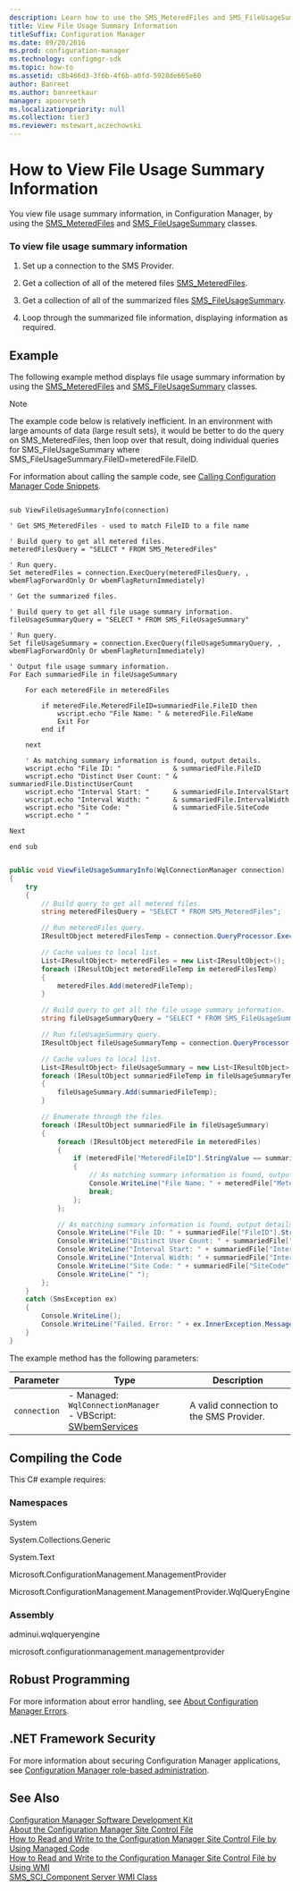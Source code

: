 ```yaml
---
description: Learn how to use the SMS_MeteredFiles and SMS_FileUsageSummary classes to view file usage summary in Configuration Manager.
title: View File Usage Summary Information
titleSuffix: Configuration Manager
ms.date: 09/20/2016
ms.prod: configuration-manager
ms.technology: configmgr-sdk
ms.topic: how-to
ms.assetid: c8b466d3-3f6b-4f6b-a0fd-5928de665e60
author: Banreet
ms.author: banreetkaur
manager: apoorvseth
ms.localizationpriority: null
ms.collection: tier3
ms.reviewer: mstewart,aczechowski
---
```

# How to View File Usage Summary Information
You view file usage summary information, in Configuration Manager, by using the [SMS_MeteredFiles](../../develop/reference/apps/sms_meteredfiles-server-wmi-class.md) and [SMS_FileUsageSummary](../../develop/reference/apps/sms_fileusagesummary-server-wmi-class.md) classes.  

### To view file usage summary information  

1.  Set up a connection to the SMS Provider.  

2.  Get a collection of all of the metered files [SMS_MeteredFiles](../../develop/reference/apps/sms_meteredfiles-server-wmi-class.md).  

3.  Get a collection of all of the summarized files [SMS_FileUsageSummary](../../develop/reference/apps/sms_fileusagesummary-server-wmi-class.md).  

4.  Loop through the summarized file information, displaying information as required.  

## Example  
 The following example method displays file usage summary information by using the [SMS_MeteredFiles](../../develop/reference/apps/sms_meteredfiles-server-wmi-class.md) and [SMS_FileUsageSummary](../../develop/reference/apps/sms_fileusagesummary-server-wmi-class.md) classes.  

> [!NOTE]
>  The example code below is relatively inefficient. In an environment with large amounts of data (large result sets), it would be better to do the query on SMS_MeteredFiles, then loop over that result, doing individual queries for SMS_FileUsageSummary where SMS_FileUsageSummary.FileID=meteredFile.FileID.  

 For information about calling the sample code, see [Calling Configuration Manager Code Snippets](../../develop/core/understand/calling-code-snippets.md).  

```vbs  

sub ViewFileUsageSummaryInfo(connection)  

' Get SMS_MeteredFiles - used to match FileID to a file name  

' Build query to get all metered files.  
meteredFilesQuery = "SELECT * FROM SMS_MeteredFiles"  

' Run query.  
Set meteredFiles = connection.ExecQuery(meteredFilesQuery, , wbemFlagForwardOnly Or wbemFlagReturnImmediately)  

' Get the summarized files.  

' Build query to get all file usage summary information.  
fileUsageSummaryQuery = "SELECT * FROM SMS_FileUsageSummary"  

' Run query.  
Set fileUsageSummary = connection.ExecQuery(fileUsageSummaryQuery, , wbemFlagForwardOnly Or wbemFlagReturnImmediately)  

' Output file usage summary information.  
For Each summariedFile in fileUsageSummary  

    For each meteredFile in meteredFiles  

        if meteredFile.MeteredFileID=summariedFile.FileID then  
            wscript.echo "File Name: " & meteredFile.FileName  
            Exit For   
        end if  

    next      

    ' As matching summary information is found, output details.  
    wscript.echo "File ID: "             & summariedFile.FileID  
    wscript.echo "Distinct User Count: " & summariedFile.DistinctUserCount  
    wscript.echo "Interval Start: "      & summariedFile.IntervalStart  
    wscript.echo "Interval Width: "      & summariedFile.IntervalWidth  
    wscript.echo "Site Code: "           & summariedFile.SiteCode  
    wscript.echo " "  

Next  

end sub  

```  

```c#  

public void ViewFileUsageSummaryInfo(WqlConnectionManager connection)  
{  
    try  
    {  
        // Build query to get all metered files.  
        string meteredFilesQuery = "SELECT * FROM SMS_MeteredFiles";  

        // Run meteredFiles query.  
        IResultObject meteredFilesTemp = connection.QueryProcessor.ExecuteQuery(meteredFilesQuery);  

        // Cache values to local list.  
        List<IResultObject> meteredFiles = new List<IResultObject>();  
        foreach (IResultObject meteredFileTemp in meteredFilesTemp)  
        {  
            meteredFiles.Add(meteredFileTemp);  
        }  

        // Build query to get all the file usage summary information.  
        string fileUsageSummaryQuery = "SELECT * FROM SMS_FileUsageSummary";  

        // Run fileUsageSummary query.  
        IResultObject fileUsageSummaryTemp = connection.QueryProcessor.ExecuteQuery(fileUsageSummaryQuery);  

        // Cache values to local list.   
        List<IResultObject> fileUsageSummary = new List<IResultObject>();  
        foreach (IResultObject summariedFileTemp in fileUsageSummaryTemp)  
        {  
            fileUsageSummary.Add(summariedFileTemp);  
        }  

        // Enumerate through the files.  
        foreach (IResultObject summariedFile in fileUsageSummary)  
        {                      
            foreach (IResultObject meteredFile in meteredFiles)  
            {  
                if (meteredFile["MeteredFileID"].StringValue == summariedFile["FileID"].StringValue)  
                {  
                    // As matching summary information is found, output details.                      
                    Console.WriteLine("File Name: " + meteredFile["MeteredFileName"].StringValue);  
                    break;  
                };  
            };  

            // As matching summary information is found, output details.                      
            Console.WriteLine("File ID: " + summariedFile["FileID"].StringValue);  
            Console.WriteLine("Distinct User Count: " + summariedFile["DistinctUserCount"].StringValue);  
            Console.WriteLine("Interval Start: " + summariedFile["IntervalStart"].StringValue);  
            Console.WriteLine("Interval Width: " + summariedFile["IntervalWidth"].StringValue);  
            Console.WriteLine("Site Code: " + summariedFile["SiteCode"].StringValue);  
            Console.WriteLine(" ");  
        };  
    }  
    catch (SmsException ex)  
    {  
        Console.WriteLine();  
        Console.WriteLine("Failed. Error: " + ex.InnerException.Message);  
    }  
}  

```  

 The example method has the following parameters:  

| Parameter | Type | Description |
| --------- | ---- | ----------- |
|`connection`|-   Managed: `WqlConnectionManager`<br />-   VBScript: [SWbemServices](/windows/win32/wmisdk/swbemservices)|A valid connection to the SMS Provider.|  

## Compiling the Code  
 This C# example requires:  

### Namespaces  
 System  

 System.Collections.Generic  

 System.Text  

 Microsoft.ConfigurationManagement.ManagementProvider  

 Microsoft.ConfigurationManagement.ManagementProvider.WqlQueryEngine  

### Assembly  
 adminui.wqlqueryengine  

 microsoft.configurationmanagement.managementprovider  

## Robust Programming  
 For more information about error handling, see [About Configuration Manager Errors](../../develop/core/understand/about-configuration-manager-errors.md).  

## .NET Framework Security  
 For more information about securing Configuration Manager applications, see [Configuration Manager role-based administration](../../develop/core/servers/configure/role-based-administration.md).  

## See Also  
 [Configuration Manager Software Development Kit](../../develop/core/misc/system-center-configuration-manager-sdk.md)   
 [About the Configuration Manager Site Control File](../../develop/core/understand/about-the-configuration-manager-site-control-file.md)   
 [How to Read and Write to the Configuration Manager Site Control File by Using Managed Code](../../develop/core/understand/how-to-read-and-write-to-the-site-control-file-by-using-managed-code.md)   
 [How to Read and Write to the Configuration Manager Site Control File by Using WMI](../../develop/core/understand/how-to-read-and-write-to-the-site-control-file-by-using-wmi.md)   
 [SMS_SCI_Component Server WMI Class](../../develop/reference/core/servers/configure/sms_sci_component-server-wmi-class.md)
